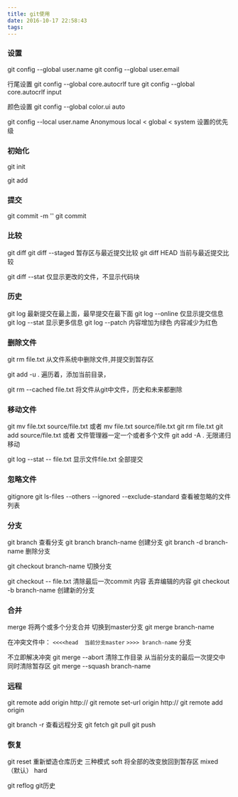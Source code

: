 ```yaml
---
title: git使用
date: 2016-10-17 22:58:43
tags:
---
```


### 设置
git config --global user.name
git config --global user.email

行尾设置
git config --global core.autocrlf ture
git config --global core.autocrlf input

颜色设置
git config --global color.ui auto

git config --local user.name Anonymous
local < global < system 设置的优先级
<!-- more -->
### 初始化
git init

git add

### 提交
git commit -m ''
git commit

### 比较
git diff
git diff --staged 暂存区与最近提交比较
git diff HEAD 当前与最近提交比较

git diff --stat 仅显示更改的文件，不显示代码块

### 历史
git log  最新提交在最上面，最早提交在最下面
git log --online 仅显示提交信息
git log --stat 显示更多信息
git log --patch
内容增加为绿色 
内容减少为红色

### 删除文件
git rm file.txt   从文件系统中删除文件,并提交到暂存区

git add -u . 遍历着，添加当前目录，

git rm --cached file.txt 将文件从git中文件，历史和未来都删除

### 移动文件
git mv file.txt source/file.txt
或者
mv file.txt source/file.txt
git rm file.txt
git add source/file.txt
或者
文件管理器一定一个或者多个文件
git add -A . 无限递归移动

git log --stat -- file.txt  显示文件file.txt 全部提交

### 忽略文件
gitignore
git ls-files --others --ignored --exclude-standard  查看被忽略的文件列表

### 分支
git branch 查看分支
git branch branch-name 创建分支
git branch -d branch-name 删除分支

git checkout branch-name 切换分支

git checkout -- file.txt 清除最后一次commit 内容
丢弃编辑的内容
git checkout -b branch-name 创建新的分支

### 合并
merge 将两个或多个分支合并
切换到master分支
git merge branch-name

在冲突文件中：
`<<<<head  当前分支master`
`>>>> branch-name` 分支 

不立即解决冲突
git merge --abort 清除工作目录 从当前分支的最后一次提交中同时清除暂存区
git merge --squash branch-name 

### 远程
git remote add origin http://
git remote set-url origin http://
git remote add origin

git branch -r 查看远程分支
git fetch
git pull
git push

### 恢复
git reset 重新塑造仓库历史
三种模式 
soft 将全部的改变放回到暂存区
mixed （默认） 
hard

git reflog  git历史


